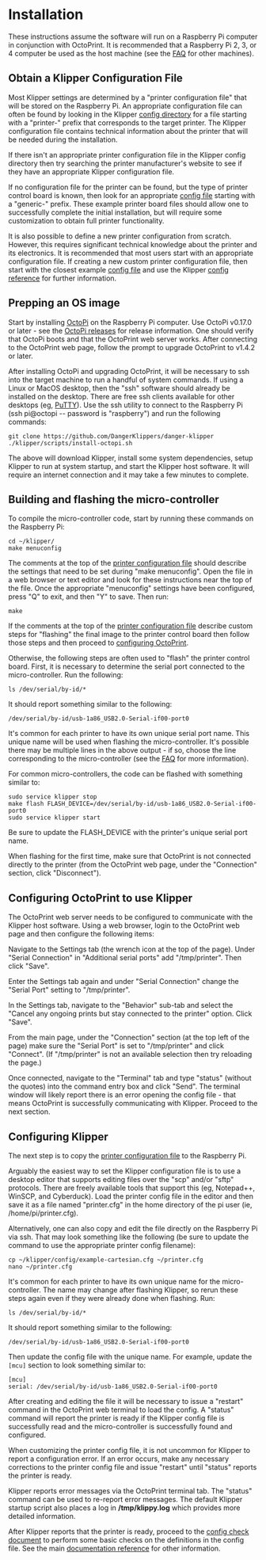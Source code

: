 # Installation

These instructions assume the software will run on a Raspberry Pi
computer in conjunction with OctoPrint. It is recommended that a
Raspberry Pi 2, 3, or 4 computer be used as the host machine (see the
[FAQ](FAQ.md#can-i-run-klipper-on-something-other-than-a-raspberry-pi-3)
for other machines).

## Obtain a Klipper Configuration File

Most Klipper settings are determined by a "printer configuration file"
that will be stored on the Raspberry Pi. An appropriate configuration
file can often be found by looking in the Klipper
[config directory](../config/) for a file starting with a "printer-"
prefix that corresponds to the target printer. The Klipper
configuration file contains technical information about the printer
that will be needed during the installation.

If there isn't an appropriate printer configuration file in the
Klipper config directory then try searching the printer manufacturer's
website to see if they have an appropriate Klipper configuration file.

If no configuration file for the printer can be found, but the type of
printer control board is known, then look for an appropriate
[config file](../config/) starting with a "generic-" prefix. These
example printer board files should allow one to successfully complete
the initial installation, but will require some customization to
obtain full printer functionality.

It is also possible to define a new printer configuration from
scratch. However, this requires significant technical knowledge about
the printer and its electronics. It is recommended that most users
start with an appropriate configuration file. If creating a new custom
printer configuration file, then start with the closest example
[config file](../config/) and use the Klipper
[config reference](Config_Reference.md) for further information.

## Prepping an OS image

Start by installing [OctoPi](https://github.com/guysoft/OctoPi) on the
Raspberry Pi computer. Use OctoPi v0.17.0 or later - see the
[OctoPi releases](https://github.com/guysoft/OctoPi/releases) for
release information. One should verify that OctoPi boots and that the
OctoPrint web server works. After connecting to the OctoPrint web
page, follow the prompt to upgrade OctoPrint to v1.4.2 or later.

After installing OctoPi and upgrading OctoPrint, it will be necessary
to ssh into the target machine to run a handful of system commands. If
using a Linux or MacOS desktop, then the "ssh" software should already
be installed on the desktop. There are free ssh clients available for
other desktops (eg,
[PuTTY](https://www.chiark.greenend.org.uk/~sgtatham/putty/)). Use the
ssh utility to connect to the Raspberry Pi (ssh pi@octopi -- password
is "raspberry") and run the following commands:

```
git clone https://github.com/DangerKlippers/danger-klipper
./klipper/scripts/install-octopi.sh
```

The above will download Klipper, install some system dependencies,
setup Klipper to run at system startup, and start the Klipper host
software. It will require an internet connection and it may take a few
minutes to complete.

## Building and flashing the micro-controller

To compile the micro-controller code, start by running these commands
on the Raspberry Pi:

```
cd ~/klipper/
make menuconfig
```

The comments at the top of the
[printer configuration file](#obtain-a-klipper-configuration-file)
should describe the settings that need to be set during "make
menuconfig". Open the file in a web browser or text editor and look
for these instructions near the top of the file. Once the appropriate
"menuconfig" settings have been configured, press "Q" to exit, and
then "Y" to save. Then run:

```
make
```

If the comments at the top of the
[printer configuration file](#obtain-a-klipper-configuration-file)
describe custom steps for "flashing" the final image to the printer
control board then follow those steps and then proceed to
[configuring OctoPrint](#configuring-octoprint-to-use-klipper).

Otherwise, the following steps are often used to "flash" the printer
control board. First, it is necessary to determine the serial port
connected to the micro-controller. Run the following:

```
ls /dev/serial/by-id/*
```

It should report something similar to the following:

```
/dev/serial/by-id/usb-1a86_USB2.0-Serial-if00-port0
```

It's common for each printer to have its own unique serial port name.
This unique name will be used when flashing the micro-controller. It's
possible there may be multiple lines in the above output - if so,
choose the line corresponding to the micro-controller (see the
[FAQ](FAQ.md#wheres-my-serial-port) for more information).

For common micro-controllers, the code can be flashed with something
similar to:

```
sudo service klipper stop
make flash FLASH_DEVICE=/dev/serial/by-id/usb-1a86_USB2.0-Serial-if00-port0
sudo service klipper start
```

Be sure to update the FLASH_DEVICE with the printer's unique serial
port name.

When flashing for the first time, make sure that OctoPrint is not
connected directly to the printer (from the OctoPrint web page, under
the "Connection" section, click "Disconnect").

## Configuring OctoPrint to use Klipper

The OctoPrint web server needs to be configured to communicate with
the Klipper host software. Using a web browser, login to the OctoPrint
web page and then configure the following items:

Navigate to the Settings tab (the wrench icon at the top of the
page). Under "Serial Connection" in "Additional serial ports" add
"/tmp/printer". Then click "Save".

Enter the Settings tab again and under "Serial Connection" change the
"Serial Port" setting to "/tmp/printer".

In the Settings tab, navigate to the "Behavior" sub-tab and select the
"Cancel any ongoing prints but stay connected to the printer"
option. Click "Save".

From the main page, under the "Connection" section (at the top left of
the page) make sure the "Serial Port" is set to "/tmp/printer" and
click "Connect". (If "/tmp/printer" is not an available selection then
try reloading the page.)

Once connected, navigate to the "Terminal" tab and type "status"
(without the quotes) into the command entry box and click "Send". The
terminal window will likely report there is an error opening the
config file - that means OctoPrint is successfully communicating with
Klipper. Proceed to the next section.

## Configuring Klipper

The next step is to copy the
[printer configuration file](#obtain-a-klipper-configuration-file) to
the Raspberry Pi.

Arguably the easiest way to set the Klipper configuration file is to
use a desktop editor that supports editing files over the "scp" and/or
"sftp" protocols. There are freely available tools that support this
(eg, Notepad++, WinSCP, and Cyberduck). Load the printer config file
in the editor and then save it as a file named "printer.cfg" in the
home directory of the pi user (ie, /home/pi/printer.cfg).

Alternatively, one can also copy and edit the file directly on the
Raspberry Pi via ssh. That may look something like the following (be
sure to update the command to use the appropriate printer config
filename):

```
cp ~/klipper/config/example-cartesian.cfg ~/printer.cfg
nano ~/printer.cfg
```

It's common for each printer to have its own unique name for the
micro-controller. The name may change after flashing Klipper, so rerun
these steps again even if they were already done when flashing. Run:

```
ls /dev/serial/by-id/*
```

It should report something similar to the following:

```
/dev/serial/by-id/usb-1a86_USB2.0-Serial-if00-port0
```

Then update the config file with the unique name. For example, update
the `[mcu]` section to look something similar to:

```
[mcu]
serial: /dev/serial/by-id/usb-1a86_USB2.0-Serial-if00-port0
```

After creating and editing the file it will be necessary to issue a
"restart" command in the OctoPrint web terminal to load the config. A
"status" command will report the printer is ready if the Klipper
config file is successfully read and the micro-controller is
successfully found and configured.

When customizing the printer config file, it is not uncommon for
Klipper to report a configuration error. If an error occurs, make any
necessary corrections to the printer config file and issue "restart"
until "status" reports the printer is ready.

Klipper reports error messages via the OctoPrint terminal tab. The
"status" command can be used to re-report error messages. The default
Klipper startup script also places a log in **/tmp/klippy.log** which
provides more detailed information.

After Klipper reports that the printer is ready, proceed to the
[config check document](Config_checks.md) to perform some basic checks
on the definitions in the config file. See the main
[documentation reference](Overview.md) for other information.
